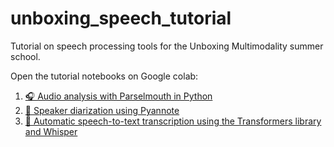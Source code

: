 # unboxing_speech_tutorial
Tutorial on speech processing tools for the Unboxing Multimodality summer school.

Open the tutorial notebooks on Google colab:
1. [🎧 Audio analysis with Parselmouth in Python](https://colab.research.google.com/github/mdhk/unboxing_speech_tutorial/blob/main/1_audio_analysis.ipynb)
2. [👥 Speaker diarization using Pyannote](https://colab.research.google.com/github/mdhk/unboxing_speech_tutorial/blob/main/2_speaker_diarization.ipynb)
3. [📝 Automatic speech-to-text transcription using the Transformers library and Whisper](https://colab.research.google.com/github/mdhk/unboxing_speech_tutorial/blob/main/3_text_transcription.ipynb)